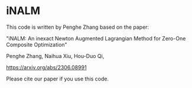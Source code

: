 # iNALM
This code is written by Penghe Zhang based on the paper:

"iNALM: An inexact Newton Augmented Lagrangian Method for Zero-One Composite Optimization"

Penghe Zhang, Naihua Xiu, Hou-Duo Qi,

https://arxiv.org/abs/2306.08991
 
Please cite our paper if you use this code. 
